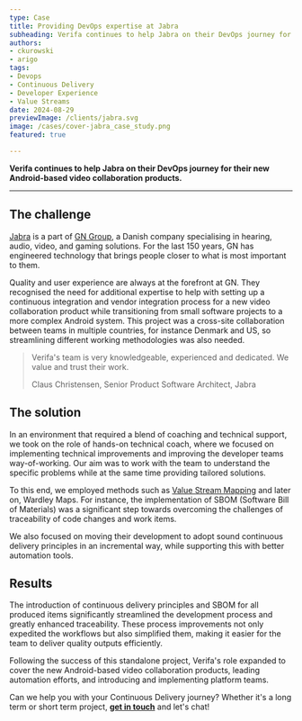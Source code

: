 ```yaml
---
type: Case
title: Providing DevOps expertise at Jabra
subheading: Verifa continues to help Jabra on their DevOps journey for their new Android-based video collaboration products.
authors:
- ckurowski
- arigo
tags:
- Devops
- Continuous Delivery
- Developer Experience
- Value Streams
date: 2024-08-29
previewImage: /clients/jabra.svg
image: /cases/cover-jabra_case_study.png
featured: true

---
```


**Verifa continues to help Jabra on their DevOps journey for their new Android-based video collaboration products.**

***

## The challenge

[Jabra](https://www.jabra.com/) is a part of [GN Group](https://www.gn.com/), a Danish company specialising in hearing, audio, video, and gaming solutions. For the last 150 years, GN has engineered technology that brings people closer to what is most important to them.

Quality and user experience are always at the forefront at GN. They recognised the need for additional expertise to help with setting up a continuous integration and vendor integration process for a new video collaboration product while transitioning from small software projects to a more complex Android system. This project was a cross-site collaboration between teams in multiple countries, for instance Denmark and US, so streamlining different working methodologies was also needed.

> Verifa's team is very knowledgeable, experienced and dedicated. We value and trust their work.
>
> <footer>Claus Christensen, Senior Product Software Architect, Jabra</footer>

## The solution

In an environment that required a blend of coaching and technical support, we took on the role of hands-on technical coach, where we focused on implementing technical improvements and improving the developer teams way-of-working. Our aim was to work with the team to understand the specific problems while at the same time providing tailored solutions.

To this end, we employed methods such as [Value Stream Mapping](https://verifa.io/services/assessments/value-streams/) and later on, Wardley Maps. For instance, the implementation of SBOM (Software Bill of Materials) was a significant step towards overcoming the challenges of traceability of code changes and work items.

We also focused on moving their development to adopt sound continuous delivery principles in an incremental way, while supporting this with better automation tools.

## Results

The introduction of continuous delivery principles and SBOM for all produced items significantly streamlined the development process and greatly enhanced traceability. These process improvements not only expedited the workflows but also simplified them, making it easier for the team to deliver quality outputs efficiently.

Following the success of this standalone project, Verifa's role expanded to cover the new Android-based video collaboration products, leading automation efforts, and introducing and implementing platform teams.

Can we help you with your Continuous Delivery journey? Whether it's a long term or short term project, [**get in touch**](https://verifa.io/contact/) and let's chat!
